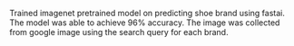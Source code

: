 Trained imagenet pretrained model on predicting shoe brand using fastai. The model was able to achieve 96% accuracy. The image was collected from google image using the search query for each brand.